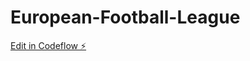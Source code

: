 # European-Football-League

[Edit in Codeflow ⚡️](https://stackblitz.com/~/github.com/SelvaNandhini-Krishnamoorthy/European-Football-League)